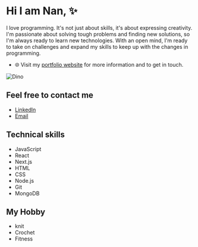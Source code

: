 # Hi I am Nan, ✨

I love programming. It's not just about skills, it's about expressing creativity. I'm passionate about solving tough problems and finding new solutions, so I'm always ready to learn new technologies. With an open mind, I'm ready to take on challenges and expand my skills to keep up with the changes in programming.
- 🌐 Visit my [portfolio website](https://pr2tik1.github.io/) for more information and to get in touch.

![Dino](https://github.com/saadeghi/saadeghi/blob/master/dino.gif?raw=true)

## Feel free to contact me
 - [LinkedIn](https://www.linkedin.com/in/nan-cao-09bb59272/)
 - [Email](caonanla@gmail.com)

## Technical skills
- JavaScript
- React
- Next.js
- HTML 
- CSS
- Node.js
- Git
- MongoDB

## My Hobby

- knit
- Crochet
- Fitness

